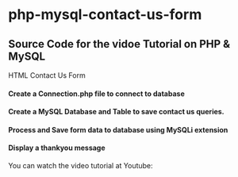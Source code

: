 # php-mysql-contact-us-form

## Source Code for the vidoe Tutorial on PHP & MySQL 

  HTML Contact Us Form

  #### Create a Connection.php file to connect to database

  #### Create a MySQL Database and Table to save  contact us queries.

  #### Process and Save form data to database using MySQLi extension

  #### Display a thankyou message
  

  You can watch the video tutorial at Youtube: 
